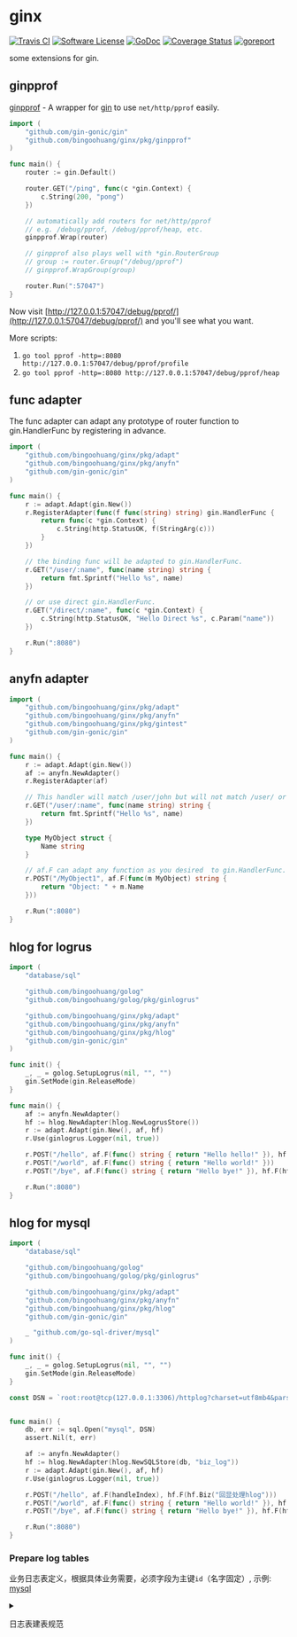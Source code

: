 # ginx

[![Travis CI](https://travis-ci.com/bingoohuang/ginx.svg?branch=master)](https://travis-ci.com/bingoohuang/ginx)
[![Software License](https://img.shields.io/badge/License-MIT-orange.svg?style=flat-square)](https://github.com/bingoohuang/ginx/blob/master/LICENSE.md)
[![GoDoc](https://img.shields.io/badge/godoc-reference-blue.svg?style=flat-square)](https://godoc.org/github.com/bingoohuang/ginx)
[![Coverage Status](http://codecov.io/github/bingoohuang/ginx/coverage.svg?branch=master)](http://codecov.io/github/bingoohuang/ginx?branch=master)
[![goreport](https://www.goreportcard.com/badge/github.com/bingoohuang/ginx)](https://www.goreportcard.com/report/github.com/bingoohuang/ginx)

some extensions for gin.

## ginpprof

[ginpprof](pkg/ginpprof/README.md) - A wrapper for [gin](https://github.com/gin-gonic/gin) to use `net/http/pprof` easily. 

```go
import (
	"github.com/gin-gonic/gin"
	"github.com/bingoohuang/ginx/pkg/ginpprof"
)

func main() {
	router := gin.Default()

	router.GET("/ping", func(c *gin.Context) {
		c.String(200, "pong")
	})

	// automatically add routers for net/http/pprof
	// e.g. /debug/pprof, /debug/pprof/heap, etc.
	ginpprof.Wrap(router)

	// ginpprof also plays well with *gin.RouterGroup
	// group := router.Group("/debug/pprof")
	// ginpprof.WrapGroup(group)

	router.Run(":57047")
}
```

Now visit [http://127.0.0.1:57047/debug/pprof/](http://127.0.0.1:57047/debug/pprof/) and you'll see what you want.

More scripts:

1. `go tool pprof -http=:8080 http://127.0.0.1:57047/debug/pprof/profile`
1. `go tool pprof -http=:8080 http://127.0.0.1:57047/debug/pprof/heap`

## func adapter

The func adapter can adapt any prototype of router function to gin.HandlerFunc by registering in advance.

```go
import (
	"github.com/bingoohuang/ginx/pkg/adapt"
	"github.com/bingoohuang/ginx/pkg/anyfn"
	"github.com/gin-gonic/gin"
)

func main() {
	r := adapt.Adapt(gin.New())
	r.RegisterAdapter(func(f func(string) string) gin.HandlerFunc {
		return func(c *gin.Context) {
			c.String(http.StatusOK, f(StringArg(c)))
		}
	})

	// the binding func will be adapted to gin.HandlerFunc.
	r.GET("/user/:name", func(name string) string {
		return fmt.Sprintf("Hello %s", name)
	})

	// or use direct gin.HandlerFunc.
	r.GET("/direct/:name", func(c *gin.Context) {
		c.String(http.StatusOK, "Hello Direct %s", c.Param("name"))
	})

	r.Run(":8080")
}

```

## anyfn adapter

```go
import (
	"github.com/bingoohuang/ginx/pkg/adapt"
	"github.com/bingoohuang/ginx/pkg/anyfn"
	"github.com/bingoohuang/ginx/pkg/gintest"
	"github.com/gin-gonic/gin"
)

func main() {
	r := adapt.Adapt(gin.New())
	af := anyfn.NewAdapter()
	r.RegisterAdapter(af)

	// This handler will match /user/john but will not match /user/ or /user
	r.GET("/user/:name", func(name string) string {
		return fmt.Sprintf("Hello %s", name)
	})

	type MyObject struct {
		Name string
	}

    // af.F can adapt any function as you desired  to gin.HandlerFunc.
	r.POST("/MyObject1", af.F(func(m MyObject) string {
		return "Object: " + m.Name
	}))

	r.Run(":8080")
}
```

## hlog for logrus

```go
import (
	"database/sql"

	"github.com/bingoohuang/golog"
	"github.com/bingoohuang/golog/pkg/ginlogrus"

	"github.com/bingoohuang/ginx/pkg/adapt"
	"github.com/bingoohuang/ginx/pkg/anyfn"
	"github.com/bingoohuang/ginx/pkg/hlog"
	"github.com/gin-gonic/gin"
)

func init() {
	_, _ = golog.SetupLogrus(nil, "", "")
	gin.SetMode(gin.ReleaseMode)
}

func main() {
	af := anyfn.NewAdapter()
	hf := hlog.NewAdapter(hlog.NewLogrusStore())
	r := adapt.Adapt(gin.New(), af, hf)
	r.Use(ginlogrus.Logger(nil, true))

	r.POST("/hello", af.F(func() string { return "Hello hello!" }), hf.F(hf.Biz("你好啊")))
	r.POST("/world", af.F(func() string { return "Hello world!" }))
	r.POST("/bye", af.F(func() string { return "Hello bye!" }), hf.F(hf.Ignore()))

	r.Run(":8080")
}
```

## hlog for mysql

```go
import (
	"database/sql"

	"github.com/bingoohuang/golog"
	"github.com/bingoohuang/golog/pkg/ginlogrus"

	"github.com/bingoohuang/ginx/pkg/adapt"
	"github.com/bingoohuang/ginx/pkg/anyfn"
	"github.com/bingoohuang/ginx/pkg/hlog"
	"github.com/gin-gonic/gin"

	_ "github.com/go-sql-driver/mysql"
)

func init() {
	_, _ = golog.SetupLogrus(nil, "", "")
	gin.SetMode(gin.ReleaseMode)
}

const DSN = `root:root@tcp(127.0.0.1:3306)/httplog?charset=utf8mb4&parseTime=true&loc=Local`


func main() {
	db, err := sql.Open("mysql", DSN)
	assert.Nil(t, err)

	af := anyfn.NewAdapter()
	hf := hlog.NewAdapter(hlog.NewSQLStore(db, "biz_log"))
	r := adapt.Adapt(gin.New(), af, hf)
	r.Use(ginlogrus.Logger(nil, true))

	r.POST("/hello", af.F(handleIndex), hf.F(hf.Biz("回显处理hlog")))
	r.POST("/world", af.F(func() string { return "Hello world!" }), hf.F(hf.Biz("世界你好")))
	r.POST("/bye", af.F(func() string { return "Hello bye!" }), hf.F(hf.Ignore()))

	r.Run(":8080")
}
```

### Prepare log tables

业务日志表定义，根据具体业务需要，必须字段为主键`id`（名字固定）, 示例: [mysql](testdata/mysql.sql)

<details>
  <summary>
    <p>日志表建表规范</p>
  </summary>

字段注释包含| 或者字段名 | 说明
---|---|---
内置类:||
`httplog:"id"`|id| 日志记录ID
`httplog:"created"`|created| 创建时间
`httplog:"ip"` |ip|当前机器IP
`httplog:"addr"` |addr|http客户端地址
`httplog:"hostname"` |hostname|当前机器名称
`httplog:"pid"` |pid|应用程序PID
`httplog:"started"` |start|开始时间
`httplog:"end"` |end|结束时间
`httplog:"cost"` |cost|花费时间（ms)
`httplog:"biz"` |biz|业务名称，eg `httplog.Biz("项目列表")`
请求类:||
`httplog:"req_head_xxx"` |req_head_xxx|请求中的xxx头
`httplog:"req_heads"` |req_heads|请求中的所有头
`httplog:"req_method"` |req_method|请求method
`httplog:"req_url"` |req_url|请求URL
`httplog:"req_path_xxx"` |req_path_xxx|请求URL中的xxx路径参数
`httplog:"req_paths"` |req_paths|请求URL中的所有路径参数
`httplog:"req_query_xxx"` |req_query_xxx|请求URl中的xxx查询参数
`httplog:"req_queries"` |req_queries|请求URl中的所有查询参数
`httplog:"req_param_xxx"` |req_param_xxx|请求中query/form的xxx参数
`httplog:"req_params"` |req_params|请求中query/form的所有参数
`httplog:"req_body"` |req_body|请求体
`httplog:"req_json"` |req_json|请求体（当Content-Type为JSON时)
`httplog:"req_json_xxx"` |req_json_xxx|请求体JSON中的xxx属性
响应类:||
`httplog:"rsp_head_xxx"` |rsp_head_xxx|响应中的xxx头
`httplog:"rsp_heads"` |rsp_heads|响应中的所有头
`httplog:"rsp_body"` |rsp_body|响应体
`httplog:"rsp_json"` |rsp_json|响应体JSON（当Content-Type为JSON时)
`httplog:"rsp_json_xxx"`|rsp_json_xxx| 请求体JSON中的xxx属性
`httplog:"rsp_status"`|rsp_status| 响应编码
上下文:||
`httplog:"ctx_xxx"` |ctx_xxx|上下文对象xxx的值, 通过api设置: `hlog.PutAttr(c, "xxx", "yyy")` 或者 `hlog.PutAttrMap(r, hlog.Attrs{"name": "alice", "female": true}), See [example](pkg/hlog/hlog_test.go#L78)`
</details>
